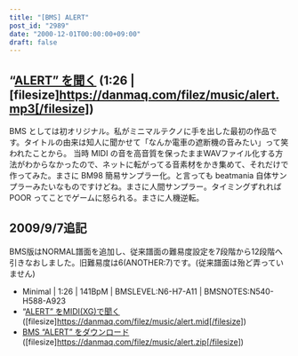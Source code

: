 ```yaml
---
title: "[BMS] ALERT"
post_id: "2989"
date: "2000-12-01T00:00:00+09:00"
draft: false
---
```



## “[ALERT” を聞く](/filez/music/alert.mp3) (1:26 | [filesize]https://danmaq.com/filez/music/alert.mp3[/filesize])

BMS としては初オリジナル。私がミニマルテクノに手を出した最初の作品です。タイトルの由来は知人に聞かせて「なんか電車の遮断機の音みたい」って笑われたことから。  当時 MIDI の音を高音質を保ったままWAVファイル化する方法がわからなかったので、ネットに転がってる音素材をかき集めて、それだけで作ってみた。まさに BM98 簡易サンプラー化。と言っても beatmania 自体サンプラーみたいなものですけどね。まさに人間サンプラー。タイミングずれれば POOR ってことでゲームに怒られる。まさに人機逆転。

## 2009/9/7追記
BMS版はNORMAL譜面を追加し、従来譜面の難易度設定を7段階から12段階へ引きなおしました。旧難易度は6(ANOTHER:7)です。(従来譜面は殆ど弄っていません)

  * Minimal | 1:26 | 141BpM | BMSLEVEL:N6-H7-A11 | BMSNOTES:N540-H588-A923
  * “[ALERT” をMIDI(XG)で聞く](/filez/music/alert.mid) ([filesize]https://danmaq.com/filez/music/alert.mid[/filesize])
  * [BMS “ALERT” をダウンロード](/filez/music/alert.zip) ([filesize]https://danmaq.com/filez/music/alert.zip[/filesize])
